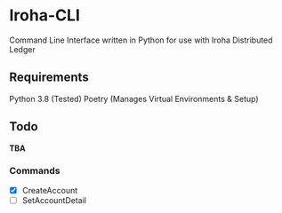 # Iroha-CLI

Command Line Interface written in Python for use with Iroha Distributed Ledger

## Requirements

Python 3.8 (Tested)
Poetry (Manages Virtual Environments & Setup)


## Todo

**TBA**

### Commands

- [x] CreateAccount
- [ ] SetAccountDetail